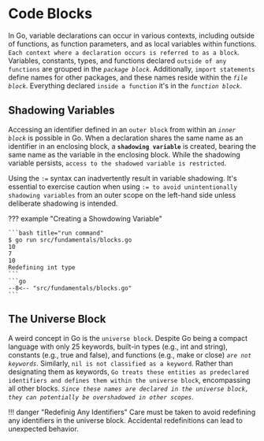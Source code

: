 # Code Blocks

In Go, variable declarations can occur in various contexts, including outside of functions, as function parameters, and as local variables within functions. `Each context where a declaration occurs is referred to as a block`. Variables, constants, types, and functions declared `outside of any functions` are grouped in the *`package block`*. Additionally, `import statements` define names for other packages, and these names reside within the *`file block`*. Everything declared `inside a function` it's in the *`function block`*.

## Shadowing Variables

Accessing an identifier defined in an `outer block` from within an *`inner block`* is possible in Go. When a declaration shares the same name as an identifier in an enclosing block, a **`shadowing variable`** is created, bearing the same name as the variable in the enclosing block. While the shadowing variable persists, `access to the shadowed variable is restricted`.

Using the `:=` syntax can inadvertently result in variable shadowing. It's essential to exercise caution when using `:= to avoid unintentionally shadowing variables` from an outer scope on the left-hand side unless deliberate shadowing is intended.

??? example "Creating a Showdowing Variable"

    ```bash title="run command"
    $ go run src/fundamentals/blocks.go
    10
    7
    10
    Redefining int type
    ```
    ```go
    --8<-- "src/fundamentals/blocks.go"
    ```

## The Universe Block

A weird concept in Go is the `universe block`. Despite Go being a compact language with only 25 keywords, built-in types (e.g., int and string), constants (e.g., true and false), and functions (e.g., make or close) *`are not keywords`*. Similarly, `nil is not classified as a keyword`. Rather than designating them as keywords, `Go treats these entities as predeclared identifiers and defines them within the universe block`, encompassing all other blocks. *`Since these names are declared in the universe block, they can potentially be overshadowed in other scopes`*.

!!! danger "Redefinig Any Identifiers"
    Care must be taken to avoid redefining any identifiers in the universe block. Accidental redefinitions can lead to unexpected behavior.
